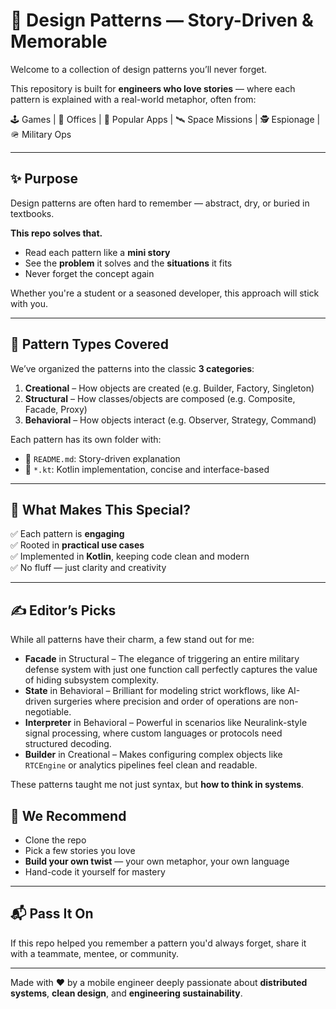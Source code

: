 # 🎯 Design Patterns — Story-Driven & Memorable

Welcome to a collection of design patterns you’ll never forget.

This repository is built for **engineers who love stories** — where each pattern is explained with a real-world metaphor, often from:

🕹️ Games | 🏢 Offices | 📱 Popular Apps | 🛰️ Space Missions | 🕵️ Espionage | 🪖 Military Ops  

---

## ✨ Purpose

Design patterns are often hard to remember — abstract, dry, or buried in textbooks.

**This repo solves that.**

- Read each pattern like a **mini story**
- See the **problem** it solves and the **situations** it fits
- Never forget the concept again

Whether you're a student or a seasoned developer, this approach will stick with you.

---

## 🧱 Pattern Types Covered

We’ve organized the patterns into the classic **3 categories**:

1. **Creational** – How objects are created (e.g. Builder, Factory, Singleton)
2. **Structural** – How classes/objects are composed (e.g. Composite, Facade, Proxy)
3. **Behavioral** – How objects interact (e.g. Observer, Strategy, Command)

Each pattern has its own folder with:

- 📖 `README.md`: Story-driven explanation
- 🧪 `*.kt`: Kotlin implementation, concise and interface-based

---

## 🚀 What Makes This Special?

✅ Each pattern is **engaging**  
✅ Rooted in **practical use cases**  
✅ Implemented in **Kotlin**, keeping code clean and modern  
✅ No fluff — just clarity and creativity

---

## ✍️ Editor’s Picks

While all patterns have their charm, a few stand out for me:

- **Facade** in Structural – The elegance of triggering an entire military defense system with just one function call perfectly captures the value of hiding subsystem complexity.
- **State** in Behavioral – Brilliant for modeling strict workflows, like AI-driven surgeries where precision and order of operations are non-negotiable.
- **Interpreter** in Behavioral – Powerful in scenarios like Neuralink-style signal processing, where custom languages or protocols need structured decoding.
- **Builder** in Creational – Makes configuring complex objects like `RTCEngine` or analytics pipelines feel clean and readable.

These patterns taught me not just syntax, but **how to think in systems**.


## 🤝 We Recommend

- Clone the repo
- Pick a few stories you love
- **Build your own twist** — your own metaphor, your own language
- Hand-code it yourself for mastery

---

## 📬 Pass It On

If this repo helped you remember a pattern you'd always forget, share it with a teammate, mentee, or community.

---

Made with ❤️ by a mobile engineer deeply passionate about **distributed systems**, **clean design**, and **engineering sustainability**.
